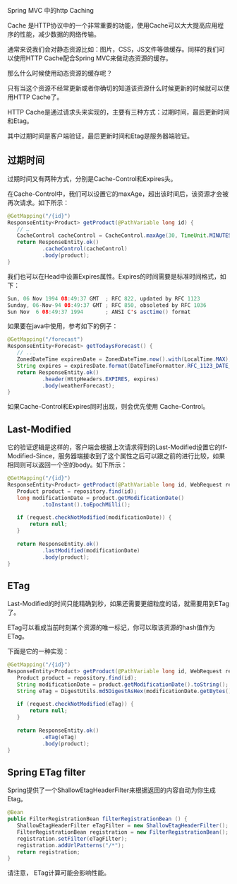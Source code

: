 Spring MVC 中的http Caching

Cache 是HTTP协议中的一个非常重要的功能，使用Cache可以大大提高应用程序的性能，减少数据的网络传输。

通常来说我们会对静态资源比如：图片，CSS，JS文件等做缓存。同样的我们可以使用HTTP Cache配合Spring MVC来做动态资源的缓存。 

那么什么时候使用动态资源的缓存呢？ 

只有当这个资源不经常更新或者你确切的知道该资源什么时候更新的时候就可以使用HTTP Cache了。

HTTP Cache是通过请求头来实现的，主要有三种方式：过期时间，最后更新时间和Etag。

其中过期时间是客户端验证，最后更新时间和Etag是服务器端验证。

## 过期时间

过期时间又有两种方式，分别是Cache-Control和Expires头。

在Cache-Control中，我们可以设置它的maxAge，超出该时间后，该资源才会被再次请求。如下所示：

~~~java
@GetMapping("/{id}")
ResponseEntity<Product> getProduct(@PathVariable long id) {
   // …
   CacheControl cacheControl = CacheControl.maxAge(30, TimeUnit.MINUTES);
   return ResponseEntity.ok()
           .cacheControl(cacheControl)
           .body(product);
}
~~~

我们也可以在Head中设置Expires属性。Expires的时间需要是标准时间格式，如下：

~~~java
Sun, 06 Nov 1994 08:49:37 GMT  ; RFC 822, updated by RFC 1123
Sunday, 06-Nov-94 08:49:37 GMT ; RFC 850, obsoleted by RFC 1036
Sun Nov  6 08:49:37 1994       ; ANSI C's asctime() format
~~~

如果要在java中使用，参考如下的例子：

~~~java
@GetMapping("/forecast")
ResponseEntity<Forecast> getTodaysForecast() {
   // ...
   ZonedDateTime expiresDate = ZonedDateTime.now().with(LocalTime.MAX);
   String expires = expiresDate.format(DateTimeFormatter.RFC_1123_DATE_TIME);
   return ResponseEntity.ok()
           .header(HttpHeaders.EXPIRES, expires)
           .body(weatherForecast);
}
~~~

如果Cache-Control和Expires同时出现，则会优先使用 Cache-Control。

## Last-Modified

它的验证逻辑是这样的，客户端会根据上次请求得到的Last-Modified设置它的If-Modified-Since，服务器端接收到了这个属性之后可以跟之前的进行比较，如果相同则可以返回一个空的body。如下所示：

~~~java
@GetMapping("/{id}")
ResponseEntity<Product> getProduct(@PathVariable long id, WebRequest request) {
   Product product = repository.find(id);
   long modificationDate = product.getModificationDate()
           .toInstant().toEpochMilli();
 
   if (request.checkNotModified(modificationDate)) {
       return null;
   }
 
   return ResponseEntity.ok()
           .lastModified(modificationDate)
           .body(product);
}
~~~

## ETag

Last-Modified的时间只能精确到秒，如果还需要更细粒度的话，就需要用到ETag了。

ETag可以看成当前时刻某个资源的唯一标记，你可以取该资源的hash值作为ETag。

下面是它的一种实现：

~~~java
@GetMapping("/{id}")
ResponseEntity<Product> getProduct(@PathVariable long id, WebRequest request) {
   Product product = repository.find(id);
   String modificationDate = product.getModificationDate().toString();
   String eTag = DigestUtils.md5DigestAsHex(modificationDate.getBytes());
 
   if (request.checkNotModified(eTag)) {
       return null;
   }
 
   return ResponseEntity.ok()
           .eTag(eTag)
           .body(product);
}
~~~

## Spring ETag filter

Spring提供了一个ShallowEtagHeaderFilter来根据返回的内容自动为你生成Etag。

~~~java
@Bean
public FilterRegistrationBean filterRegistrationBean () {
   ShallowEtagHeaderFilter eTagFilter = new ShallowEtagHeaderFilter();
   FilterRegistrationBean registration = new FilterRegistrationBean();
   registration.setFilter(eTagFilter);
   registration.addUrlPatterns("/*");
   return registration;
}
~~~

请注意， ETag计算可能会影响性能。


